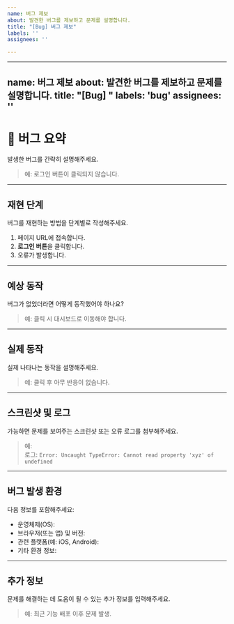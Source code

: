 ```yaml
---
name: 버그 제보
about: 발견한 버그를 제보하고 문제를 설명합니다.
title: "[Bug] 버그 제보"
labels: ''
assignees: ''

---
```


---
name: 버그 제보
about: 발견한 버그를 제보하고 문제를 설명합니다.
title: "[Bug] "
labels: 'bug'
assignees: ''
---

# 🐞 버그 요약
발생한 버그를 간략히 설명해주세요.  
> 예: 로그인 버튼이 클릭되지 않습니다.

---

## 재현 단계
버그를 재현하는 방법을 단계별로 작성해주세요.
1. 페이지 URL에 접속합니다.
2. **로그인 버튼**을 클릭합니다.
3. 오류가 발생합니다.

---

## 예상 동작
버그가 없었더라면 어떻게 동작했어야 하나요?  
> 예: 클릭 시 대시보드로 이동해야 합니다.

---

## 실제 동작
실제 나타나는 동작을 설명해주세요.  
> 예: 클릭 후 아무 반응이 없습니다.

---

## 스크린샷 및 로그
가능하면 문제를 보여주는 스크린샷 또는 오류 로그를 첨부해주세요.
> 예:  
> 로그: `Error: Uncaught TypeError: Cannot read property 'xyz' of undefined`

---

## 버그 발생 환경
다음 정보를 포함해주세요:
- 운영체제(OS):  
- 브라우저(또는 앱) 및 버전:  
- 관련 플랫폼(예: iOS, Android):  
- 기타 환경 정보:

---

## 추가 정보
문제를 해결하는 데 도움이 될 수 있는 추가 정보를 입력해주세요.  
> 예: 최근 기능 배포 이후 문제 발생.

